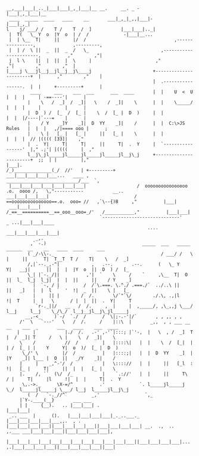 
 
                
                                         __,___|___|_.._|___|___|_,_|___|__ __.     __. _ -           |___|_,_|___|__
	 ____  _____  ____   ____    __       ___|_,_|_,,|___|-						    |___|_,_|
	l    j/ ___/ /    T /    T  /  ]           |___|___|.._|                    
	 |  T(   \_ Y  o  |Y  o  | /  /             -|___|__...
 	 |  | \__  T|     ||     |/  /                                 ,----------------,              ,---------,
	 |  | /  \ ||  _  ||  _  /   \_                           ,-----------------------,          ,"        ,"|
 	 j  l \    ||  |  ||  |  \     |                        ,"                      ,"|        ,"        ,"  |
	|____j \___jl__j__jl__j__j\____j                       +-----------------------+  |      ,"        ,"    |
                                                           |  .-----------------.  |  |     +---------+      |
             ____     ___    ___  ___      ___  ____       |  |    U  <  U      |  |  |     | -==----'|      |
            |    \   /  _]  /  _]|   \    /  _]|    \      |  |    \_____/      |  |  |     |         |      |
            |  D  ) /  [_  /  [_ |    \  /  [_ |  D  )     |  |                 |  |  |/----|`---=    |      |
            |    / Y    _]Y    _]|  D  YY    _]|    /      |  |  C:\>JS Rules   |  |  |   ,/|==== ooo |      ;          
            |    \ |   [_ |   [_ |     ||   [_ |    \      |  |                 |  |  |  // |(((( [33]|    ,"
            |  .  Y|     T|     T|     ||     T|  .  Y     |  `-----------------'  |," .;'| |((((     |  ," 
            l__j\_jl_____jl_____jl_____jl_____jl__j\_j     +-----------------------+  ;;  | |         |,"     
    |___|.                                                    /_)______________(_/  //'   | +---------+            
    ___|___|___|___|___...   ____ ,                     ___________________________/___  `,                         
     |___|___|___|___|___|___|___|                   /  oooooooooooooooo  .o.  oooo /,   \,"-----------           __..
    ___|___|___|___|                                / ==ooooooooooooooo==.o.  ooo= //   ,`\--{)B     ,"          |___| 
     ___|___|___|                                  /_==__==========__==_ooo__ooo=_/'   /___________,"          |___|___| 
				                       `-----------------------------'                  _ ...|___|___|____ 
  										                 ....   ___|___|___|___|___|
	           _,.                                                                                 
	         ,` -.)	     			                   _____  ___   _____  ______  __    __   ____  ____     ___
	        ( _/-\\-._                                        / ___/ /   \ |     ||      T|  T__T  T /    T|    \   /  _]
	        /,|`--._,-^|            ,   .--.       .--.      (   \_ Y     Y|   __j|      ||  |  |  |Y  o  ||  D  ) /  [_
	        \_| |`-._/||          ,'|  `    \     /    `     ,\__  T|  O  ||  l_  l_j  l_j|  |  |  ||     ||    / Y    _]
	          |  `-, / |         /  /`\.===. \.^./ .===./`  ../..\ ||     ||   _]   |  |  l  `  '  !|  _  ||    \ |   [_
	          |     || |        /  /.       \/`"`\/        ./.\, .,|l     !|  T     |  |   \      / |  |  ||  .  Y|     T
	           `r-._||/   __   /  /.     ,  |     |  ,_____/, ,\_,,j \___/ l__j     l__j    \_/\_/  l__j__jl__j\_jl_____j
	       __,-<_     )`-/  `./  /      / `\|;-.-'|/`       , , ,, , ,
	     /'  \   `---'   \   /  /.     /    |::\  |       _,,  , , ___ __ __    ___  _       ___   ____    ___  ____
	    |     |           |./  /.   .-' ,-'`|:::; |`'-,  |   \  , /  _]  T  |  /  _]| T     /   \ |    \  /  _]|    \
	     \    /           //  /         |   |::::\|   |  |    \  /  [_|  |  | /  [_ | |    Y     Y|  o  )/  [_ |  D  )
          \_/' \         |/  /          |   |::::;|   |  |  D  YY    _]  |  |Y    _]| l___ |  O  ||   _/Y    _]|    /
	     |     |    _,^-'/  /           |   \:::://   |  |     ||   [_l  :  !|   [_ |     T|     ||  |  |   [_ |    \
	     |.    /, ``  (\/  /_           |    `.://'   |  |     ||     T\   / |     T|     |l     !|  |  |     T|  .  Y
          \,.->._      \X-=/^          .'             `. l_____jl_____j \_/  l_____jl_____j \___/ l__j  l_____jl__j\_j
	        (  /   `-._//^`         _,'                 `,_
		 |`Y-.____(__}       ___ ___
		 | |     {__).   .. |___|___| .                                                  |___|___|
	 _.. ___  |      ().   |___|___|___|___|_._..___._				    |___|___|___|___|___,,.  , .
	|___|___|___|___||___|___|___|___||___|___|___|___| __.  .,  ..          ,.___ ___|___|___|___||___|___|___|___|,
      |___|___|___|___|___|___|___|___|___|___|___|___||___|___|___|___|...  ,.|___|___|___|___||___|___|___|___||___|
		

